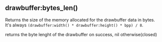 ## drawbuffer:bytes_len()

Returns the size of the memory allocated for the drawbuffer data in bytes.
It's always `(drawbuffer:width() * drawbuffer:height() * bpp) / 8`.

returns the byte lenght of the drawbuffer on success, nil otherwise(closed)
